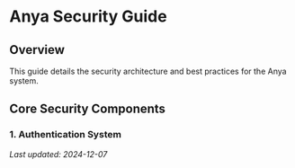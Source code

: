 <!-- markdownlint-disable MD013 line-length -->

# Anya Security Guide

## Overview
This guide details the security architecture and best practices for the Anya system.

## Core Security Components

### 1. Authentication System


*Last updated: 2024-12-07*
